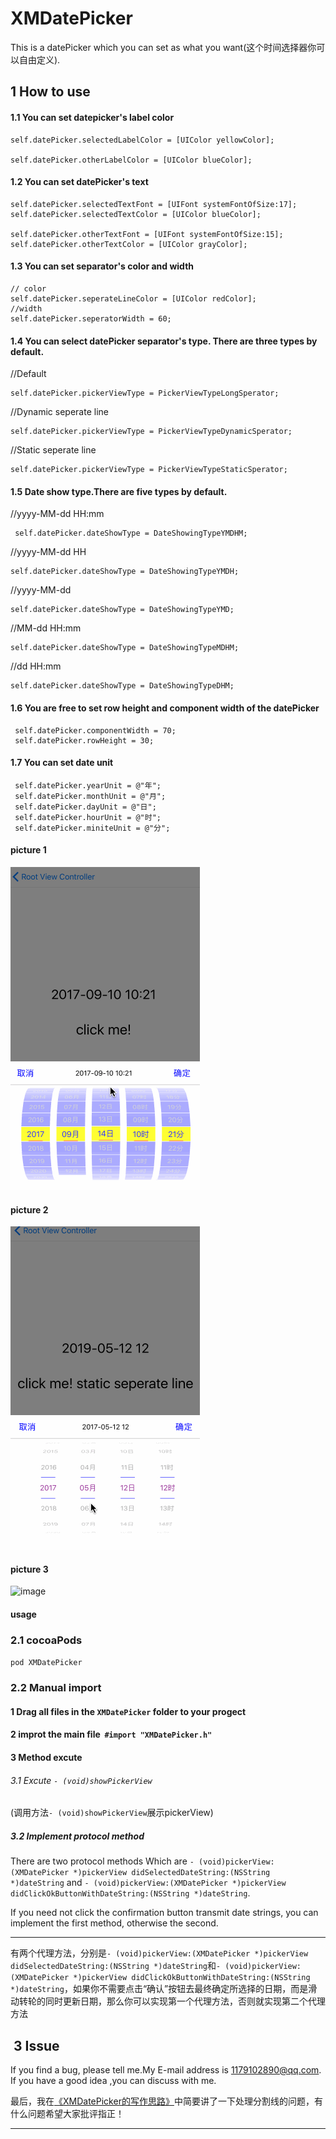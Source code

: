 # XMDatePicker
This is a datePicker which you can set as what you want(这个时间选择器你可以自由定义).
## 1 How to use
#### 1.1 You can set datepicker's label color 

```objc
self.datePicker.selectedLabelColor = [UIColor yellowColor];

self.datePicker.otherLabelColor = [UIColor blueColor];
```
#### 1.2 You can set datePicker's text
```objc
self.datePicker.selectedTextFont = [UIFont systemFontOfSize:17];
self.datePicker.selectedTextColor = [UIColor blueColor];

self.datePicker.otherTextFont = [UIFont systemFontOfSize:15];
self.datePicker.otherTextColor = [UIColor grayColor];
```
#### 1.3 You can set separator's color and width 
```objc
// color
self.datePicker.seperateLineColor = [UIColor redColor];
//width
self.datePicker.seperatorWidth = 60;
```
#### 1.4 You can select datePicker separator's type. There are three types by default.   

//Default
```objc
self.datePicker.pickerViewType = PickerViewTypeLongSperator;
```
//Dynamic seperate line
```objc
self.datePicker.pickerViewType = PickerViewTypeDynamicSperator;
```
//Static seperate line
```objc
self.datePicker.pickerViewType = PickerViewTypeStaticSperator;
```
#### 1.5 Date show type.There are five types by default. 

//yyyy-MM-dd HH:mm
```objc
 self.datePicker.dateShowType = DateShowingTypeYMDHM;
 ```
 //yyyy-MM-dd HH
 
 ```objc
 self.datePicker.dateShowType = DateShowingTypeYMDH;
 ```
 //yyyy-MM-dd
 
 ```objc
 self.datePicker.dateShowType = DateShowingTypeYMD;
 ```
 //MM-dd HH:mm
 
 ```objc
 self.datePicker.dateShowType = DateShowingTypeMDHM;
 ```
 
 //dd HH:mm
 
 ```objc
 self.datePicker.dateShowType = DateShowingTypeDHM;
 ```
 
#### 1.6 You are free to set row height and component width of the datePicker
```objc
 self.datePicker.componentWidth = 70;
 self.datePicker.rowHeight = 30;
```
#### 1.7 You can set date unit
```objc
 self.datePicker.yearUnit = @"年";
 self.datePicker.monthUnit = @"月";
 self.datePicker.dayUnit = @"日";
 self.datePicker.hourUnit = @"时";
 self.datePicker.miniteUnit = @"分";
```

#### picture 1
![image](https://github.com/DreamOfXM/XMDatePicker/blob/master/gif/1.gif)
#### picture 2
![image](https://github.com/DreamOfXM/XMDatePicker/blob/master/gif/2.gif)
#### picture 3
![image](https://github.com/DreamOfXM/XMDatePicker/blob/master/gif/3.gif)

#### usage 
### 2.1 cocoaPods
`pod XMDatePicker`
### 2.2 Manual import

#### 1 Drag all files in the `XMDatePicker` folder to your progect 

#### 2 improt the main file  `#import "XMDatePicker.h"`
#### 3 Method excute 
###### 3.1 Excute `- (void)showPickerView` 
(调用方法`- (void)showPickerView`展示pickerView) 

##### 3.2 Implement protocol method 
There are two protocol methods Which are `- (void)pickerView:(XMDatePicker *)pickerView didSelectedDateString:(NSString *)dateString` and `- (void)pickerView:(XMDatePicker *)pickerView didClickOkButtonWithDateString:(NSString *)dateString`.

If you need not click the confirmation button transmit date strings, you can implement the first method, otherwise the second.
***
有两个代理方法，分别是`- (void)pickerView:(XMDatePicker *)pickerView didSelectedDateString:(NSString *)dateString`和`- (void)pickerView:(XMDatePicker *)pickerView didClickOkButtonWithDateString:(NSString *)dateString`，如果你不需要点击“确认”按钮去最终确定所选择的日期，而是滑动转轮的同时更新日期，那么你可以实现第一个代理方法，否则就实现第二个代理方法

##  3 Issue
If you find a bug, please tell me.My E-mail address is 1179102890@qq.com. If you have a good idea ,you can discuss with me. 

最后，我在[《XMDatePicker的写作思路》](http://www.jianshu.com/p/58a902853479)中简要讲了一下处理分割线的问题，有什么问题希望大家批评指正！
***
